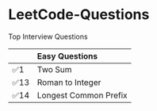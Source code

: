 # LeetCode-Questions
 Top Interview Questions

|     | Easy Questions |
| :--- | :--- |
| ✅1 | Two Sum |
| ✅13 | Roman to Integer |
| ✅14 | Longest Common Prefix |
